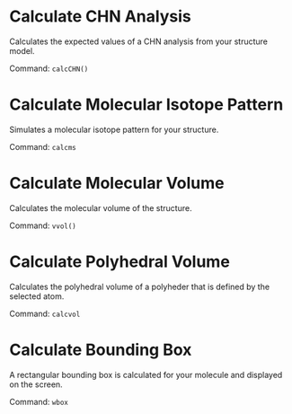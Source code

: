 # Calculate CHN Analysis 
Calculates the expected values of a CHN analysis from your structure model.

Command: `calcCHN()` 

# Calculate Molecular Isotope Pattern 
Simulates a molecular isotope pattern for your structure. 

Command: `calcms` 

# Calculate Molecular Volume 
Calculates the molecular volume of the structure.

Command: `vvol()` 

# Calculate Polyhedral Volume 
Calculates the polyhedral volume of a polyheder that is defined by the selected atom. 

Command: `calcvol`

# Calculate Bounding Box 
A rectangular bounding box is calculated for your molecule and displayed on the screen. 

Command: `wbox`
